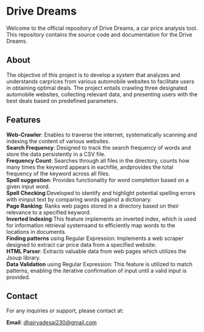 # Drive Dreams
Welcome to the official repository of Drive Dreams, a car price analysis tool. This repository contains the source code and documentation for the Drive Dreams.

## About 

The objective of this project is to develop a system that analyzes and understands carprices from various automobile websites to facilitate users in obtaining optimal deals. The project entails crawling three designated automobile websites, collecting relevant data, and presenting users with the best deals based on predefined parameters.

## Features 
**Web-Crawler**: Enables to traverse the internet, systematically scanning and indexing the content of various websites.    
**Search Frequency**: Designed to track the search frequency of words and store the data persistently in a CSV file.  
**Frequency Count**: Searches through all files in the directory, counts how many times the keyword appears in eachfile, andprovides the total frequency of the keyword across all files.  
**Spell suggestion**: Provides functionality for word completion based on a given input word.    
**Spell Checking**:Developed to identify and highlight potential spelling errors with ininput text by comparing words against a dictionary.  
**Page Ranking**: Ranks web pages stored in a directory based on their relevance to a specified keyword.  
**Inverted Indexing**:This feature implements an inverted index, which is used for information retrieval systemsand  to efficiently map words to the locations in documents.  
**Finding patterns** using Regular Expression: Implements a web scraper designed to extract car price data from a specified website.  
**HTML Parser**: Extracts valuable data from web pages which utilizes the Jsoup library.  
**Data Validation** using Regular Expression: This feature is utilized to match patterns, enabling the iterative confirmation of input until a valid input is provided.  

## Contact 

For any inquiries or support, please contact at:

**Email**: dhairyadesai230@gmail.com
